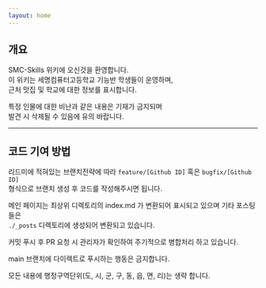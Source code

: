 ```yaml
---
layout: home
---
```


## 개요
SMC-Skills 위키에 오신것을 환영합니다.  
이 위키는 세명컴퓨터고등학교 기능반 학생들이 운영하며,  
근처 맛집 및 학교에 대한 정보를 표시합니다.  
  
특정 인물에 대한 비난과 같은 내용은 기재가 금지되며  
발견 시 삭제될 수 있음에 유의 바랍니다.

---
## 코드 기여 방법
리드미에 적혀있는 브랜치전략에 따라 ```feature/[Github ID]``` 혹은 ```bugfix/[Github ID]```  
형식으로 브랜치 생성 후 코드를 작성해주시면 됩니다.

메인 페이지는 최상위 디렉토리의 index.md 가 변환되어 표시되고 있으며 기타 포스팅들은  
```./_posts``` 디렉토리에 생성되어 변환되고 있습니다.  

커밋 푸시 후 PR 요청 시 관리자가 확인하여 주기적으로 병합처리 하고 있습니다.

main 브랜치에 다이렉트로 푸시하는 행동은 금지합니다.  

모든 내용에 행정구역단위(도, 시, 군, 구, 동, 읍, 면, 리)는 생략 합니다.  
